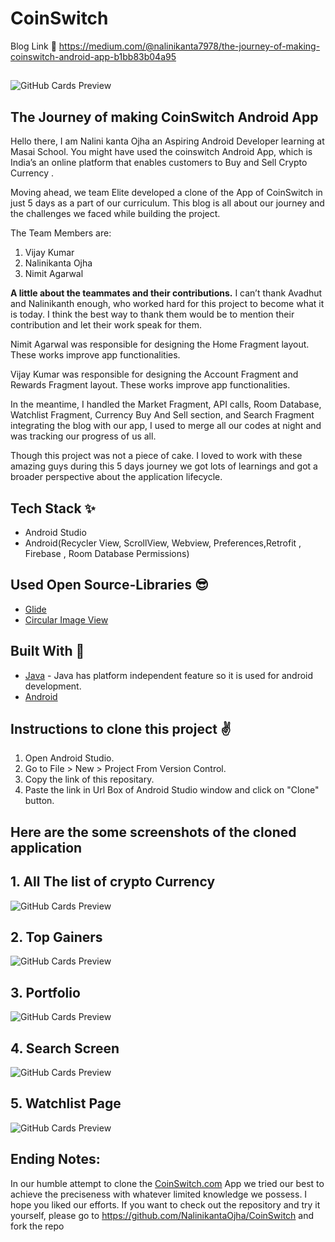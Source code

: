 # CoinSwitch

 Blog Link 🔗 https://medium.com/@nalinikanta7978/the-journey-of-making-coinswitch-android-app-b1bb83b04a95
 ##
 ##
 
 ![GitHub Cards Preview](https://img.republicworld.com/republic-prod/stories/promolarge/xhdpi/q3wpyvvmce474qly_1619088381.jpeg)

## The Journey of making CoinSwitch Android App

Hello there, I am Nalini kanta Ojha an Aspiring Android Developer learning at Masai School. You might have used the coinswitch Android App, which is India’s an online platform that enables customers to Buy and Sell Crypto Currency .

Moving ahead, we team Elite developed a clone of the App of CoinSwitch in just 5 days as a part of our curriculum. This blog is all about our journey and the challenges we faced while building the project.

The Team Members are:
1. Vijay Kumar
2. Nalinikanta Ojha
3. Nimit Agarwal


**A little about the teammates and their contributions.**
I can’t thank Avadhut and Nalinikanth enough, who worked hard for this project to become what it is today. I think the best way to thank them would be to mention their contribution and let their work speak for them.

Nimit Agarwal was responsible for designing the Home Fragment layout. These works improve app functionalities.

Vijay Kumar was responsible for designing the Account Fragment and Rewards Fragment layout. These works improve app functionalities.

In the meantime, I handled the Market Fragment, API calls, Room Database, Watchlist Fragment, Currency Buy And Sell section, and Search Fragment integrating the blog with our app, I used to merge all our codes at night and was tracking our progress of us all.

Though this project was not a piece of cake. I loved to work with these amazing guys during this 5 days journey we got lots of learnings and got a broader perspective about the application lifecycle.





## Tech Stack ✨
- Android Studio
- Android(Recycler View, ScrollView, Webview, Preferences,Retrofit , Firebase , Room Database Permissions)


## Used Open Source-Libraries 😎
- [Glide](https://github.com/bumptech/glide)
- [Circular Image View](https://github.com/hdodenhof/CircleImageView)


## Built With 🚀
- [Java](https://www.java.com/en/) - Java has platform independent feature so it is used for android development.
- [Android](https://www.android.com/intl/en_in/)

## Instructions to clone this project ✌
1. Open Android Studio.
2. Go to File > New > Project From Version Control.
3. Copy the link of this repositary.
4. Paste the link in Url Box of Android Studio window and click on "Clone" button.

## Here are the some screenshots of the cloned application
##
## 1. All The list of crypto Currency
![GitHub Cards Preview](https://cdn-images-1.medium.com/max/500/1*14JGuwi53OIlFfUFTZnyKg.jpeg)
##
## 2. Top Gainers 
![GitHub Cards Preview](https://cdn-images-1.medium.com/max/500/1*9sG0ZAFpSWG9XoUO_Y_EWw.jpeg)
##
## 3. Portfolio 
![GitHub Cards Preview](https://cdn-images-1.medium.com/max/500/1*MiE1ItVDSJJUosE8ZD9bRA.jpeg)
##
## 4. Search Screen 
![GitHub Cards Preview](https://cdn-images-1.medium.com/max/750/1*cTplxKbPxzYOWmw2I-DEMg.jpeg)
##
## 5. Watchlist Page
![GitHub Cards Preview](https://cdn-images-1.medium.com/max/750/1*LGnAT7jhiGpq0M3gCKgucw.jpeg)
##

##

## Ending Notes:

In our humble attempt to clone the [CoinSwitch.com](https://coinswitch.co/) App we tried our best to achieve the preciseness with whatever limited knowledge we possess. I hope you liked our efforts.
If you want to check out the repository and try it yourself, please go to https://github.com/NalinikantaOjha/CoinSwitch and fork the repo
